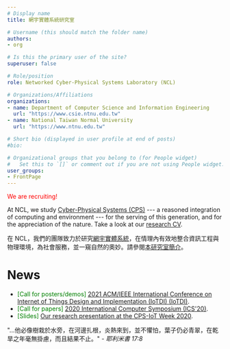 ```yaml
---
# Display name
title: 網宇實體系統研究室

# Username (this should match the folder name)
authors:
- org

# Is this the primary user of the site?
superuser: false

# Role/position
role: Networked Cyber-Physical Systems Laboratory (NCL)

# Organizations/Affiliations
organizations:
- name: Department of Computer Science and Information Engineering 
  url: "https://www.csie.ntnu.edu.tw"
- name: National Taiwan Normal University
  url: "https://www.ntnu.edu.tw"

# Short bio (displayed in user profile at end of posts)
#bio: 

# Organizational groups that you belong to (for People widget)
#   Set this to `[]` or comment out if you are not using People widget.
user_groups:
- FrontPage
---
```


<span style="color:red">We are recruiting!</span>

At NCL, we study [Cyber-Physical Systems (CPS)](https://en.wikipedia.org/wiki/Cyber-physical_system) --- a reasoned integration of computing and environment --- for the serving of this generation, and for the appreciation of the nature. Take a look at our [research CV](pdf/ncl_cv_2020Aug.pdf).

在 NCL，我們的團隊致力於研究[網宇實體系統](https://zh.wikipedia.org/zh-tw/網宇實體系統)，在情理內有效地整合資訊工程與物理環境，為社會服務，並一窺自然的奧妙。請參閱[本研究室簡介](pdf/ncl_intro_2020May.pdf)。

  
# News

* <span style="color:green">[Call for posters/demos]</span> [2021 ACM/IEEE International Conference on Internet of Things Design and Implementation (IoTDI) (IoTDI)](https://conferences.computer.org/iotDI/2021/poster.html).  
* <span style="color:green">[Call for papers]</span> [2020 International Computer Symposium (ICS'20)](http://ics2020.ncku.edu.tw/callforpaper.html).  
* <span style="color:green">[Slides]</span> [Our research presentation at the CPS-IoT Week 2020](pdf/iotdi20-arrec-presentation.pdf).  


"...他必像樹栽於水旁，在河邊扎根，炎熱來到，並不懼怕，葉子仍必青翠，在乾旱之年毫無掛慮，而且結果不止。"  _- 耶利米書 17:8_


